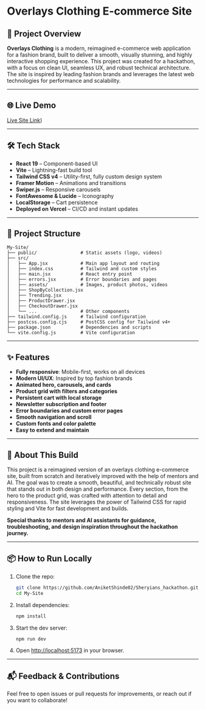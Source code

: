 # Overlays Clothing E-commerce Site

## 🚀 Project Overview

**Overlays Clothing** is a modern, reimagined e-commerce web application for a fashion brand, built to deliver a smooth, visually stunning, and highly interactive shopping experience. This project was created for a hackathon, with a focus on clean UI, seamless UX, and robust technical architecture. The site is inspired by leading fashion brands and leverages the latest web technologies for performance and scalability.

---

## 🌐 Live Demo
[Live Site Link](https://sheryians-hackathon-omega.vercel.app/))

---

## 🛠️ Tech Stack
- **React 19** – Component-based UI
- **Vite** – Lightning-fast build tool
- **Tailwind CSS v4** – Utility-first, fully custom design system
- **Framer Motion** – Animations and transitions
- **Swiper.js** – Responsive carousels
- **FontAwesome & Lucide** – Iconography
- **LocalStorage** – Cart persistence
- **Deployed on Vercel** – CI/CD and instant updates

---

## 📁 Project Structure
```
My-Site/
├── public/                # Static assets (logo, videos)
├── src/
│   ├── App.jsx            # Main app layout and routing
│   ├── index.css          # Tailwind and custom styles
│   ├── main.jsx           # React entry point
│   ├── errors.jsx         # Error boundaries and pages
│   ├── assets/            # Images, product photos, videos
│   ├── ShopByCollection.jsx
│   ├── Trending.jsx
│   ├── ProductDrawer.jsx
│   ├── CheckoutDrawer.jsx
│   └── ...                # Other components
├── tailwind.config.js     # Tailwind configuration
├── postcss.config.cjs     # PostCSS config for Tailwind v4+
├── package.json           # Dependencies and scripts
└── vite.config.js         # Vite configuration
```

---

## ✨ Features
- **Fully responsive**: Mobile-first, works on all devices
- **Modern UI/UX**: Inspired by top fashion brands
- **Animated hero, carousels, and cards**
- **Product grid with filters and categories**
- **Persistent cart with local storage**
- **Newsletter subscription and footer**
- **Error boundaries and custom error pages**
- **Smooth navigation and scroll**
- **Custom fonts and color palette**
- **Easy to extend and maintain**

---

## 📝 About This Build
This project is a reimagined version of an overlays clothing e-commerce site, built from scratch and iteratively improved with the help of mentors and AI. The goal was to create a smooth, beautiful, and technically robust site that stands out in both design and performance. Every section, from the hero to the product grid, was crafted with attention to detail and responsiveness. The site leverages the power of Tailwind CSS for rapid styling and Vite for fast development and builds. 

**Special thanks to mentors and AI assistants for guidance, troubleshooting, and design inspiration throughout the hackathon journey.**

---

## 📦 How to Run Locally
1. Clone the repo:
   ```sh
   git clone https://github.com/AniketShinde02/Sheryians_hackathon.git
   cd My-Site
   ```
2. Install dependencies:
   ```sh
   npm install
   ```
3. Start the dev server:
   ```sh
   npm run dev
   ```
4. Open [http://localhost:5173](http://localhost:5173) in your browser.

---

## 📬 Feedback & Contributions
Feel free to open issues or pull requests for improvements, or reach out if you want to collaborate!
